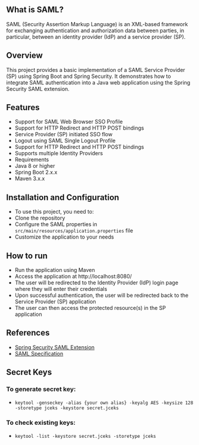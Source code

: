 ## What is SAML?
SAML (Security Assertion Markup Language) is an XML-based framework for exchanging authentication and authorization data between parties, in particular, between an identity provider (IdP) and a service provider (SP).

## Overview
This project provides a basic implementation of a SAML Service Provider (SP) using Spring Boot and Spring Security. It demonstrates how to integrate SAML authentication into a Java web application using the Spring Security SAML extension.

## Features
* Support for SAML Web Browser SSO Profile
* Support for HTTP Redirect and HTTP POST bindings
* Service Provider (SP) initiated SSO flow
* Logout using SAML Single Logout Profile
* Support for HTTP Redirect and HTTP POST bindings
* Supports multiple Identity Providers
* Requirements
* Java 8 or higher
* Spring Boot 2.x.x
* Maven 3.x.x 

## Installation and Configuration
* To use this project, you need to:
* Clone the repository
* Configure the SAML properties in `src/main/resources/application.properties` file
* Customize the application to your needs

## How to run
* Run the application using Maven 
* Access the application at http://localhost:8080/
* The user will be redirected to the Identity Provider (IdP) login page where they will enter their credentials
* Upon successful authentication, the user will be redirected back to the Service Provider (SP) application
* The user can then access the protected resource(s) in the SP application
## References
* [Spring Security SAML Extension](https://docs.spring.io/spring-security-saml/docs/current/reference/htmlsingle/)
* [SAML Specification](https://www.oasis-open.org/committees/tc_home.php?wg_abbrev=security)

## Secret Keys
### To generate secret key:
* `keytool -genseckey -alias {your own alias} -keyalg AES -keysize 128 -storetype jceks -keystore secret.jceks`
### To check existing keys:
* `keytool -list -keystore secret.jceks -storetype jceks`